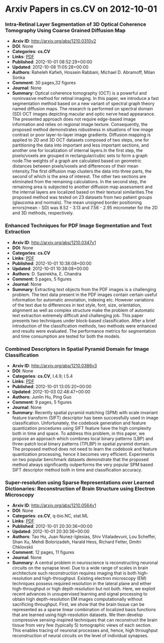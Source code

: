 # Arxiv Papers in cs.CV on 2012-10-01
### Intra-Retinal Layer Segmentation of 3D Optical Coherence Tomography Using Coarse Grained Diffusion Map
- **Arxiv ID**: http://arxiv.org/abs/1210.0310v2
- **DOI**: None
- **Categories**: **cs.CV**
- **Links**: [PDF](http://arxiv.org/pdf/1210.0310v2)
- **Published**: 2012-10-01 08:52:29+00:00
- **Updated**: 2012-10-08 11:05:28+00:00
- **Authors**: Raheleh Kafieh, Hossein Rabbani, Michael D. Abramoff, Milan Sonka
- **Comment**: 30 pages,32 figures
- **Journal**: None
- **Summary**: Optical coherence tomography (OCT) is a powerful and noninvasive method for retinal imaging. In this paper, we introduce a fast segmentation method based on a new variant of spectral graph theory named diffusion maps. The research is performed on spectral domain (SD) OCT images depicting macular and optic nerve head appearance. The presented approach does not require edge-based image information and relies on regional image texture. Consequently, the proposed method demonstrates robustness in situations of low image contrast or poor layer-to-layer image gradients. Diffusion mapping is applied to 2D and 3D OCT datasets composed of two steps, one for partitioning the data into important and less important sections, and another one for localization of internal layers.In the first step, the pixels/voxels are grouped in rectangular/cubic sets to form a graph node.The weights of a graph are calculated based on geometric distances between pixels/voxels and differences of their mean intensity.The first diffusion map clusters the data into three parts, the second of which is the area of interest. The other two sections are eliminated from the remaining calculations. In the second step, the remaining area is subjected to another diffusion map assessment and the internal layers are localized based on their textural similarities.The proposed method was tested on 23 datasets from two patient groups (glaucoma and normals). The mean unsigned border positioning errors(mean - SD) was 8.52 - 3.13 and 7.56 - 2.95 micrometer for the 2D and 3D methods, respectively.



### Enhanced Techniques for PDF Image Segmentation and Text Extraction
- **Arxiv ID**: http://arxiv.org/abs/1210.0347v1
- **DOI**: None
- **Categories**: **cs.CV**
- **Links**: [PDF](http://arxiv.org/pdf/1210.0347v1)
- **Published**: 2012-10-01 10:38:08+00:00
- **Updated**: 2012-10-01 10:38:08+00:00
- **Authors**: D. Sasirekha, E. Chandra
- **Comment**: 5 pages, 5 figures
- **Journal**: None
- **Summary**: Extracting text objects from the PDF images is a challenging problem. The text data present in the PDF images contain certain useful information for automatic annotation, indexing etc. However variations of the text due to differences in text style, font, size, orientation, alignment as well as complex structure make the problem of automatic text extraction extremely difficult and challenging job. This paper presents two techniques under block-based classification. After a brief introduction of the classification methods, two methods were enhanced and results were evaluated. The performance metrics for segmentation and time consumption are tested for both the models.



### Combined Descriptors in Spatial Pyramid Domain for Image Classification
- **Arxiv ID**: http://arxiv.org/abs/1210.0386v3
- **DOI**: None
- **Categories**: **cs.CV**, I.4.9; I.5.4
- **Links**: [PDF](http://arxiv.org/pdf/1210.0386v3)
- **Published**: 2012-10-01 13:05:20+00:00
- **Updated**: 2012-10-03 02:48:47+00:00
- **Authors**: Junlin Hu, Ping Guo
- **Comment**: 9 pages, 5 figures
- **Journal**: None
- **Summary**: Recently spatial pyramid matching (SPM) with scale invariant feature transform (SIFT) descriptor has been successfully used in image classification. Unfortunately, the codebook generation and feature quantization procedures using SIFT feature have the high complexity both in time and space. To address this problem, in this paper, we propose an approach which combines local binary patterns (LBP) and three-patch local binary patterns (TPLBP) in spatial pyramid domain. The proposed method does not need to learn the codebook and feature quantization processing, hence it becomes very efficient. Experiments on two popular benchmark datasets demonstrate that the proposed method always significantly outperforms the very popular SPM based SIFT descriptor method both in time and classification accuracy.



### Super-resolution using Sparse Representations over Learned Dictionaries: Reconstruction of Brain Structure using Electron Microscopy
- **Arxiv ID**: http://arxiv.org/abs/1210.0564v1
- **DOI**: None
- **Categories**: **cs.CV**, q-bio.NC, stat.ML
- **Links**: [PDF](http://arxiv.org/pdf/1210.0564v1)
- **Published**: 2012-10-01 20:30:36+00:00
- **Updated**: 2012-10-01 20:30:36+00:00
- **Authors**: Tao Hu, Juan Nunez-Iglesias, Shiv Vitaladevuni, Lou Scheffer, Shan Xu, Mehdi Bolorizadeh, Harald Hess, Richard Fetter, Dmitri Chklovskii
- **Comment**: 12 pages, 11 figures
- **Journal**: None
- **Summary**: A central problem in neuroscience is reconstructing neuronal circuits on the synapse level. Due to a wide range of scales in brain architecture such reconstruction requires imaging that is both high-resolution and high-throughput. Existing electron microscopy (EM) techniques possess required resolution in the lateral plane and either high-throughput or high depth resolution but not both. Here, we exploit recent advances in unsupervised learning and signal processing to obtain high depth-resolution EM images computationally without sacrificing throughput. First, we show that the brain tissue can be represented as a sparse linear combination of localized basis functions that are learned using high-resolution datasets. We then develop compressive sensing-inspired techniques that can reconstruct the brain tissue from very few (typically 5) tomographic views of each section. This enables tracing of neuronal processes and, hence, high throughput reconstruction of neural circuits on the level of individual synapses.



